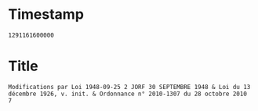 # Timestamp
```
1291161600000
```

# Title
```
Modifications par Loi 1948-09-25 2 JORF 30 SEPTEMBRE 1948 & Loi du 13 décembre 1926, v. init. & Ordonnance n° 2010-1307 du 28 octobre 2010  7
```
